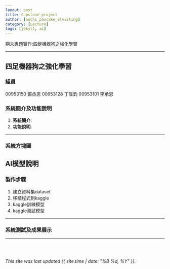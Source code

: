 ```yaml
---
layout: post
title: Capstone-project
author: [mochi_pancake_elvisting]
category: [Lecture]
tags: [jekyll, ai]
---
```


期末專題實作:四足機器狗之強化學習

---
## 四足機器狗之強化學習
### 組員
00953150 鄭丞恩
00953128 丁昱鈞
00953101 李承恩
### 系統簡介及功能說明
1. **系統簡介**:
2. **功能說明**:
---
### 系統方塊圖
![]()<br>
AI模型說明
---
### 製作步驟
1. 建立資料集dataset
2. 移植程式到kaggle
3. kaggle訓練模型
4. kaggle測試模型
---
### 系統測試及成果展示

---



<br>
<br>

*This site was last updated {{ site.time | date: "%B %d, %Y" }}.*

